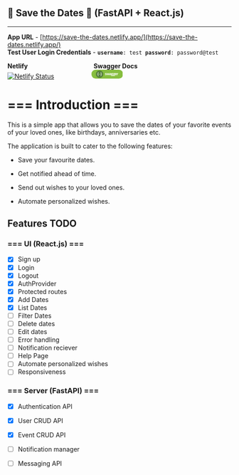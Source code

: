 ## 📅 Save the Dates 📅 (FastAPI + React.js)

---

**App URL** - [https://save-the-dates.netlify.app/](https://save-the-dates.netlify.app/)<br/>**Test User Login Credentials** - **`username`**`: test `**`password`**`: password@test`

**Netlify** &emsp;&emsp;&emsp;&emsp;&emsp;&emsp;&emsp;&emsp;&emsp;&emsp; **Swagger Docs**<br/>[![Netlify Status](https://api.netlify.com/api/v1/badges/8831cc0b-2d13-49ff-b940-eb26b5111473/deploy-status)](https://app.netlify.com/sites/save-the-dates/deploys)&emsp;&emsp;&emsp;&emsp;&emsp;&emsp;[![Swagger Docs](./ui/src/assets/images/swagger.png) ](https://9xo5x7.deta.dev/docs#/)

# === Introduction ===

This is a simple app that allows you to save the dates of your favorite events of your loved ones, like birthdays, anniversaries etc.

The application is built to cater to the following features:

- Save your favourite dates.

- Get notified ahead of time.

- Send out wishes to your loved ones.

- Automate personalized wishes.

## Features TODO

### === UI (React.js) === 
- [x] Sign up
- [x] Login
- [x] Logout
- [x] AuthProvider
- [x] Protected routes
- [x] Add Dates
- [x] List Dates
- [ ] Filter Dates
- [ ] Delete dates
- [ ] Edit dates
- [ ] Error handling
- [ ] Notification reciever
- [ ] Help Page
- [ ] Automate personalized wishes
- [ ] Responsiveness

### === Server (FastAPI) === 
- [x] Authentication API
- [x] User CRUD API
- [x] Event CRUD API
- [ ] Notification manager
- [ ] Messaging API

	